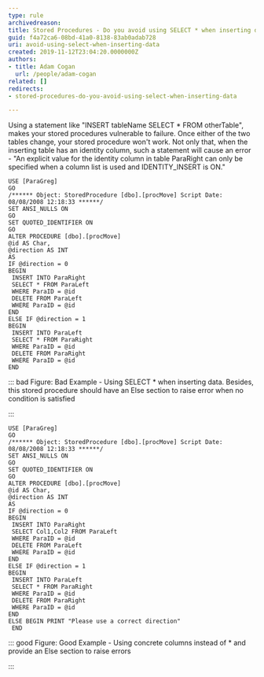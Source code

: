 ```yaml
---
type: rule
archivedreason: 
title: Stored Procedures - Do you avoid using SELECT * when inserting data?
guid: f4a72ca6-08bd-41a0-8138-83ab0adab728
uri: avoid-using-select-when-inserting-data
created: 2019-11-12T23:04:20.0000000Z
authors:
- title: Adam Cogan
  url: /people/adam-cogan
related: []
redirects:
- stored-procedures-do-you-avoid-using-select-when-inserting-data

---
```


Using a statement like "INSERT tableName SELECT \* FROM otherTable", makes your stored procedures vulnerable to failure. Once either of the two tables change, your stored procedure won't work. Not only that, when the inserting table has an identity column, such a statement will cause an error - "An explicit value for the identity column in table ParaRight can only be specified when a column list is used and IDENTITY\_INSERT is ON."


<!--endintro-->



```
USE [ParaGreg]
GO
/****** Object: StoredProcedure [dbo].[procMove] Script Date: 08/08/2008 12:18:33 ******/
SET ANSI_NULLS ON
GO
SET QUOTED_IDENTIFIER ON
GO
ALTER PROCEDURE [dbo].[procMove]
@id AS Char,
@direction AS INT
AS
IF @direction = 0
BEGIN
 INSERT INTO ParaRight
 SELECT * FROM ParaLeft
 WHERE ParaID = @id
 DELETE FROM ParaLeft
 WHERE ParaID = @id
END
ELSE IF @direction = 1
BEGIN
 INSERT INTO ParaLeft
 SELECT * FROM ParaRight
 WHERE ParaID = @id
 DELETE FROM ParaRight
 WHERE ParaID = @id
END
```




::: bad
Figure: Bad Example - Using SELECT \* when inserting data. Besides, this stored procedure should have an Else section to raise error when no condition is satisfied

:::



```
USE [ParaGreg]
GO
/****** Object: StoredProcedure [dbo].[procMove] Script Date: 08/08/2008 12:18:33 ******/
SET ANSI_NULLS ON
GO
SET QUOTED_IDENTIFIER ON
GO
ALTER PROCEDURE [dbo].[procMove]
@id AS Char,
@direction AS INT
AS
IF @direction = 0
BEGIN
 INSERT INTO ParaRight
 SELECT Col1,Col2 FROM ParaLeft
 WHERE ParaID = @id
 DELETE FROM ParaLeft
 WHERE ParaID = @id
END
ELSE IF @direction = 1
BEGIN
 INSERT INTO ParaLeft
 SELECT * FROM ParaRight
 WHERE ParaID = @id
 DELETE FROM ParaRight
 WHERE ParaID = @id
END
ELSE BEGIN PRINT "Please use a correct direction"
 END
```




::: good
Figure: Good Example - Using concrete columns instead of \* and provide an Else section to raise errors

:::
